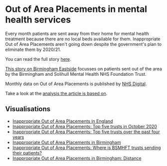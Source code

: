 # Out of Area Placements in mental health services

Every month patients are sent away from their home for mental health treatment because there are no local beds available for them. Inappropriate Out of Area Placements aren't going down despite the government's plan to eliminate them by 2020/21. 

You can read the full story [here](https://vfillis.github.io/out-of-area-placements/).

[This story on Birmingham Eastside](https://birminghameastside.com/mental-health-patients-forced-to-travel-hundreds-of-kilometres-for-treatment-despite-government-pledge/) focusses on patients sent out of the area by the Birmingham and Solihull Mental Health NHS Foundation Trust. 

Monthly data on Out of Area Placements is published by [NHS Digital](https://digital.nhs.uk/data-and-information/publications/statistical/out-of-area-placements-in-mental-health-services). 

Take a look at the [analysis the article is based on](https://github.com/vfillis/out-of-area-placements/tree/main/analysis). 

## Visualisations

- [Inappropriate Out of Area Placements in England](https://public.flourish.studio/visualisation/5034303/)
- [Inappropriate Out of Area Placements: Top five trusts in October 2020](https://public.flourish.studio/visualisation/5034391/)
- [Inappropriate Out of Area Placements: Top five trusts over the past four years](https://public.flourish.studio/visualisation/5026748/)
- [Inappropriate Out of Area Placements in Birmingham](https://public.flourish.studio/visualisation/5034482/)
- [Inappropriate Out of Area Placements: Where is BSMHFT trusts sending their patients?](https://public.flourish.studio/visualisation/5034495/)
- [Inappropriate Out of Area Placements in Birmingham: Distance](https://public.flourish.studio/visualisation/5034512/)
